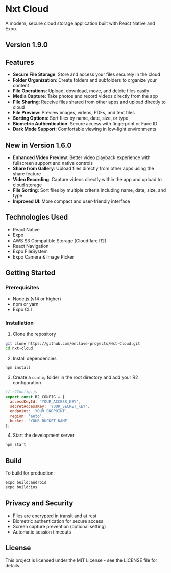 # Nxt Cloud

A modern, secure cloud storage application built with React Native and Expo.

## Version 1.9.0

## Features

- **Secure File Storage**: Store and access your files securely in the cloud
- **Folder Organization**: Create folders and subfolders to organize your content
- **File Operations**: Upload, download, move, and delete files easily
- **Media Capture**: Take photos and record videos directly from the app
- **File Sharing**: Receive files shared from other apps and upload directly to cloud
- **File Preview**: Preview images, videos, PDFs, and text files
- **Sorting Options**: Sort files by name, date, size, or type
- **Biometric Authentication**: Secure access with fingerprint or Face ID
- **Dark Mode Support**: Comfortable viewing in low-light environments

## New in Version 1.6.0
- **Enhanced Video Preview**: Better video playback experience with fullscreen support and native controls
- **Share from Gallery**: Upload files directly from other apps using the share feature
- **Video Recording**: Capture videos directly within the app and upload to cloud storage
- **File Sorting**: Sort files by multiple criteria including name, date, size, and type
- **Improved UI**: More compact and user-friendly interface

## Technologies Used

- React Native
- Expo
- AWS S3 Compatible Storage (Cloudflare R2)
- React Navigation
- Expo FileSystem
- Expo Camera & Image Picker

## Getting Started

### Prerequisites

- Node.js (v14 or higher)
- npm or yarn
- Expo CLI

### Installation

1. Clone the repository
```bash
git clone https://github.com/enclave-projects/Nxt-Cloud.git
cd nxt-cloud
```

2. Install dependencies
```bash
npm install
```

3. Create a `config` folder in the root directory and add your R2 configuration
```javascript
// r2Config.js
export const R2_CONFIG = {
  accessKeyId: 'YOUR_ACCESS_KEY',
  secretAccessKey: 'YOUR_SECRET_KEY',
  endpoint: 'YOUR_ENDPOINT',
  region: 'auto',
  bucket: 'YOUR_BUCKET_NAME'
};
```

4. Start the development server
```bash
npm start
```

## Build

To build for production:

```bash
expo build:android
expo build:ios
```

## Privacy and Security

- Files are encrypted in transit and at rest
- Biometric authentication for secure access
- Screen capture prevention (optional setting)
- Automatic session timeouts

## License

This project is licensed under the MIT License - see the LICENSE file for details.
